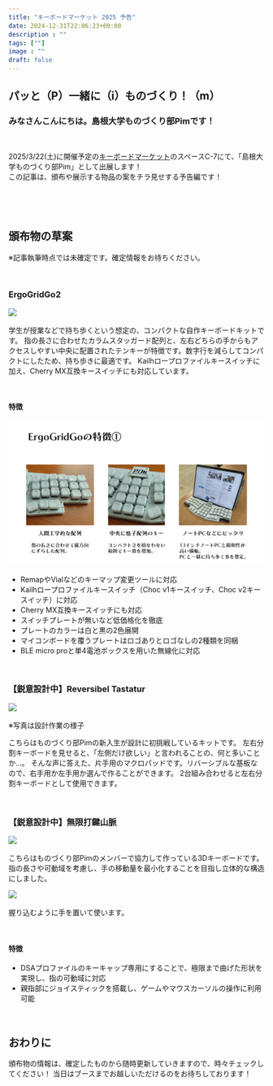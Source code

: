 ```yaml
---
title: "キーボードマーケット 2025 予告"
date: 2024-12-31T22:06:23+09:00
description : ""
tags: [""]
image : ""
draft: false
---
```


## パッと（P）一緒に（i）ものづくり！（m）
### みなさんこんにちは。島根大学ものづくり部Pimです！

&nbsp;

2025/3/22(土)に開催予定の[キーボードマーケット](https://keyket.jp/tokyo-2025)のスペースC-7にて、「島根大学ものづくり部Pim」として出展します！<br>
この記事は、頒布や展示する物品の案をチラ見せする予告編です！

&nbsp;

&nbsp;

## 頒布物の草案

※記事執筆時点では未確定です。確定情報をお待ちください。

&nbsp;

### ErgoGridGo2

![](/images/EGG2_202412.jpg)

学生が授業などで持ち歩くという想定の、コンパクトな自作キーボードキットです。
指の長さに合わせたカラムスタッガード配列と、左右どちらの手からもアクセスしやすい中央に配置されたテンキーが特徴です。数字行を減らしてコンパクトにしたため、持ち歩きに最適です。
Kailhロープロファイルキースイッチに加え、Cherry MX互換キースイッチにも対応しています。

&nbsp;

#### 特徴

![](/images/slide3.PNG)

- RemapやVialなどのキーマップ変更ツールに対応
- Kailhロープロファイルキースイッチ（Choc v1キースイッチ、Choc v2キースイッチ）に対応
- Cherry MX互換キースイッチにも対応
- スイッチプレートが無いなど低価格化を徹底
- プレートのカラーは白と黒の2色展開
- マイコンボードを覆うプレートはロゴありとロゴなしの2種類を同梱
- BLE micro proと単4電池ボックスを用いた無線化に対応


&nbsp;


### 【鋭意設計中】Reversibel Tastatur

![](/images/RTinProgress.jpg)

※写真は設計作業の様子

こちらはものづくり部Pimの新入生が設計に初挑戦しているキットです。
左右分割キーボードを見せると、「左側だけ欲しい」と言われることの、何と多いことか...。
そんな声に答えた、片手用のマクロパッドです。リバーシブルな基板なので、右手用か左手用か選んで作ることができます。
2台組み合わせると左右分割キーボードとして使用できます。

&nbsp;


### 【鋭意設計中】無限打鍵山脈

![](/images/MDS_Prototype.jpg)

こちらはものづくり部Pimのメンバーで協力して作っている3Dキーボードです。
指の長さや可動域を考慮し、手の移動量を最小化することを目指し立体的な構造にしました。

![](/images/MDS_Proto_grab.jpg)

握り込むように手を置いて使います。

&nbsp;

#### 特徴

- DSAプロファイルのキーキャップ専用にすることで、極限まで曲げた形状を実現し、指の可動域に対応
- 親指部にジョイスティックを搭載し、ゲームやマウスカーソルの操作に利用可能

&nbsp;


## おわりに
頒布物の情報は、確定したものから随時更新していきますので、時々チェックしてください！
当日はブースまでお越しいただけるのをお待ちしております！
